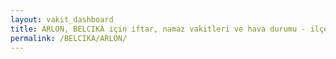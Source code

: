 ```yaml
---
layout: vakit_dashboard
title: ARLON, BELCIKA için iftar, namaz vakitleri ve hava durumu - ilçe/eyalet seç
permalink: /BELCIKA/ARLON/
---
```


<script type="text/javascript">
  var GLOBAL_COUNTRY = 'BELCIKA';
  var GLOBAL_CITY = 'ARLON';
  var GLOBAL_STATE = '';
  var lat = 72;
  var lon = 21;
</script>
